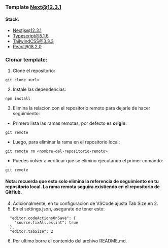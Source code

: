 ### Template Next@12.3.1

#### Stack:
- Nextjs@12.3.1
- Typescript@5.1.6
- TailwindCSS@3.3.3
- React@18.2.0

### Clonar template:

1. Clone el repositorio:
```console
git clone <url>
```  
2. Instale las dependencias:
```console
npm install
```
3. Elimina la relacion con el repositorio remoto para dejarle de hacer seguimiento:
- Primero lista las ramas remotas, por defecto es <b>origin</b>:
```console
git remote 
```
- Luego, para eliminar la rama en el repositorio local:
```console
git remote rm <nombre-del-repositorio-remoto> 
```
- Puedes volver a verificar que se elimino ejecutando el primer comando:
```console
git remote 
```

#### Nota: recuerda que esto solo elimina la referencia de seguimiento en tu repositorio local. La rama remota seguira existiendo en el repositorio de GitHub.

4. Adicionalmente, en tu configuracion de VSCode ajusta Tab Size en 2.
5. En el settings.json, asegurate de tener esto:
```console
  "editor.codeActionsOnSave": {
    "source.fixAll.eslint": true
  },
  "editor.tabSize": 2
```
6. Por ultimo borre el contenido del archivo README.md.
